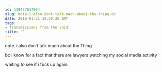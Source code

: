 ```yaml
---
id: 138427617904
slug: note-i-also-dont-talk-much-about-the-thing-bc
date: 2016-01-31 19:59:28 GMT
tags:
- transmissions from the void
title: ''
---
```


note. i also don't talk much about the Thing

bc i know for a fact that there are lawyers watching my social media activity

waiting to see if i fuck up again.